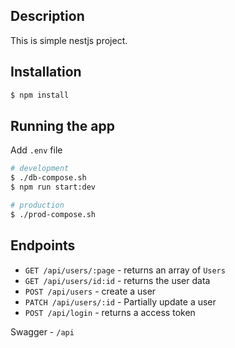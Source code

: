 ## Description

This is simple nestjs project.

## Installation

```bash
$ npm install
```

## Running the app

Add `.env` file

```bash
# development
$ ./db-compose.sh
$ npm run start:dev

# production
$ ./prod-compose.sh
```

## Endpoints

- `GET /api/users/:page` - returns an array of `Users`
- `GET /api/users/id:id` - returns the user data
- `POST /api/users` - create a user
- `PATCH /api/users/:id` - Partially update a user
- `POST /api/login` - returns a access token

Swagger - `/api`
